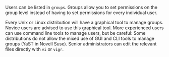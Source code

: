 Users can be listed in `groups`. Groups allow you to set
permissions on the group level instead of having to set permissions for
every individual user.

Every Unix or Linux distribution will have a graphical tool to manage
groups. Novice users are advised to use this graphical tool. More
experienced users can use command line tools to manage users, but be
careful: Some distributions do not allow the mixed use of GUI and CLI
tools to manage groups (YaST in Novell Suse). Senior administrators can
edit the relevant files directly with `vi` or `vigr`.

